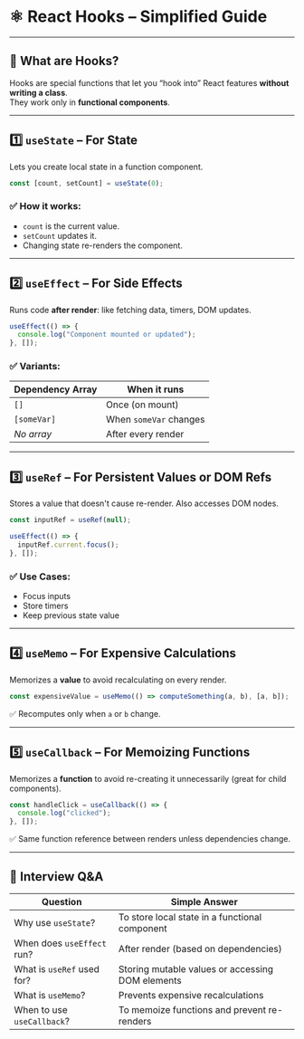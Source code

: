 
# ⚛️ React Hooks – Simplified Guide

---

## 🧠 What are Hooks?

Hooks are special functions that let you “hook into” React features **without writing a class**.  
They work only in **functional components**.

---

## 1️⃣ `useState` – For State

Lets you create local state in a function component.

```jsx
const [count, setCount] = useState(0);
```

### ✅ How it works:
- `count` is the current value.
- `setCount` updates it.
- Changing state re-renders the component.

---

## 2️⃣ `useEffect` – For Side Effects

Runs code **after render**: like fetching data, timers, DOM updates.

```jsx
useEffect(() => {
  console.log("Component mounted or updated");
}, []);
```

### ✅ Variants:
| Dependency Array | When it runs |
|------------------|---------------|
| `[]` | Once (on mount) |
| `[someVar]` | When `someVar` changes |
| _No array_ | After every render |

---

## 3️⃣ `useRef` – For Persistent Values or DOM Refs

Stores a value that doesn't cause re-render. Also accesses DOM nodes.

```jsx
const inputRef = useRef(null);

useEffect(() => {
  inputRef.current.focus();
}, []);
```

### ✅ Use Cases:
- Focus inputs
- Store timers
- Keep previous state value

---

## 4️⃣ `useMemo` – For Expensive Calculations

Memorizes a **value** to avoid recalculating on every render.

```jsx
const expensiveValue = useMemo(() => computeSomething(a, b), [a, b]);
```

✅ Recomputes only when `a` or `b` change.

---

## 5️⃣ `useCallback` – For Memoizing Functions

Memorizes a **function** to avoid re-creating it unnecessarily (great for child components).

```jsx
const handleClick = useCallback(() => {
  console.log("clicked");
}, []);
```

✅ Same function reference between renders unless dependencies change.

---

## 🧪 Interview Q&A

| Question | Simple Answer |
|---------|----------------|
| Why use `useState`? | To store local state in a functional component |
| When does `useEffect` run? | After render (based on dependencies) |
| What is `useRef` used for? | Storing mutable values or accessing DOM elements |
| What is `useMemo`? | Prevents expensive recalculations |
| When to use `useCallback`? | To memoize functions and prevent re-renders |
